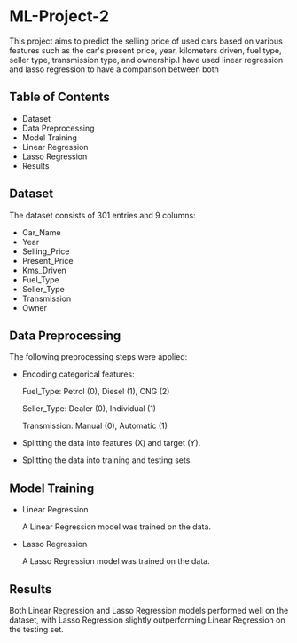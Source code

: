 # ML-Project-2

This project aims to predict the selling price of used cars based on various features such as the car's present price, year, kilometers driven, fuel type, seller type, transmission type, and ownership.I have used linear regression and lasso regression to have a comparison between both

## Table of Contents

- Dataset
- Data Preprocessing
- Model Training
- Linear Regression
- Lasso Regression
- Results


## Dataset

The dataset consists of 301 entries and 9 columns:

- Car_Name
- Year
- Selling_Price
- Present_Price
- Kms_Driven
- Fuel_Type
- Seller_Type
- Transmission
- Owner


## Data Preprocessing

The following preprocessing steps were applied:

- Encoding categorical features:
  
  Fuel_Type: Petrol (0), Diesel (1), CNG (2)

  Seller_Type: Dealer (0), Individual (1)
 
  Transmission: Manual (0), Automatic (1)
 
- Splitting the data into features (X) and target (Y).
- Splitting the data into training and testing sets.


## Model Training

- Linear Regression

  A Linear Regression model was trained on the data.

- Lasso Regression

  A Lasso Regression model was trained on the data.


## Results

Both Linear Regression and Lasso Regression models performed well on the dataset, with Lasso Regression slightly outperforming Linear Regression on the testing set.



